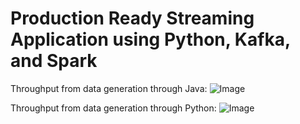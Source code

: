 # Production Ready Streaming Application using Python, Kafka, and Spark

Throughput from data generation through Java:
![Image](https://github.com/user-attachments/assets/d101e79a-4810-4c52-a167-5bfcbf1e8edf)

Throughput from data generation through Python:
![Image](https://github.com/user-attachments/assets/f052fc55-b6b7-4875-b890-25049473c5df)


